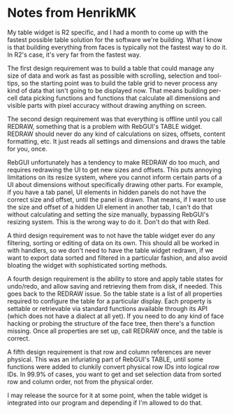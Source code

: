 # Notes from HenrikMK

My table widget is R2 specific, and I had a month to come up with the fastest possible table solution for the software we're building. What I know is that building everything from faces is typically not the fastest way to do it. In R2's case, it's very far from the fastest way.

The first design requirement was to build a table that could manage any size of data and work as fast as possible with scrolling, selection and tool-tips, so the starting point was to build the table grid to never process any kind of data that isn't going to be displayed now. That means building per-cell data picking functions and functions that calculate all dimensions and visible parts with pixel accuracy without drawing anything on screen.

The second design requirement was that everything is offline until you call REDRAW, something that is a problem with RebGUI's TABLE widget. REDRAW should never do any kind of calculations on sizes, offsets, content formatting, etc. It just reads all settings and dimensions and draws the table for you, once.

RebGUI unfortunately has a tendency to make REDRAW do too much, and requires redrawing the UI to get new sizes and offsets. This puts annoying limitations on its resize system, where you cannot inform certain parts of a UI about dimensions without specifically drawing other parts. For example, if you have a tab panel, UI elements in hidden panels do not have the correct size and offset, until the panel is drawn. That means, if I want to use the size and offset of a hidden UI element in another tab, I can't do that without calculating and setting the size manually, bypassing RebGUI's resizing system. This is the wrong way to do it. Don't do that with Red.

A third design requirement was to not have the table widget ever do any filtering, sorting or editing of data on its own. This should all be worked in with handlers, so we don't need to have the table widget redrawn, if we want to export data sorted and filtered in a particular fashion, and also avoid bloating the widget with sophisticated sorting methods.

A fourth design requirement is the ability to store and apply table states for undo/redo, and allow saving and retrieving them from disk, if needed. This goes back to the REDRAW issue. So the table state is a list of all properties required to configure the table for a particular display. Each property is settable or retrievable via standard functions available through its API (which does not have a dialect at all yet). If you need to do any kind of face hacking or probing the structure of the face tree, then there's a function missing. Once all properties are set up, call REDRAW once, and the table is correct.

A fifth design requirement is that row and column references are never physical. This was an infuriating part of RebGUI's TABLE, until some functions were added to clunkily convert physical row IDs into logical row IDs. In 99.9% of cases, you want to get and set selection data from sorted row and column order, not from the physical order.

I may release the source for it at some point, when the table widget is integrated into our program and depending if I'm allowed to do that.
